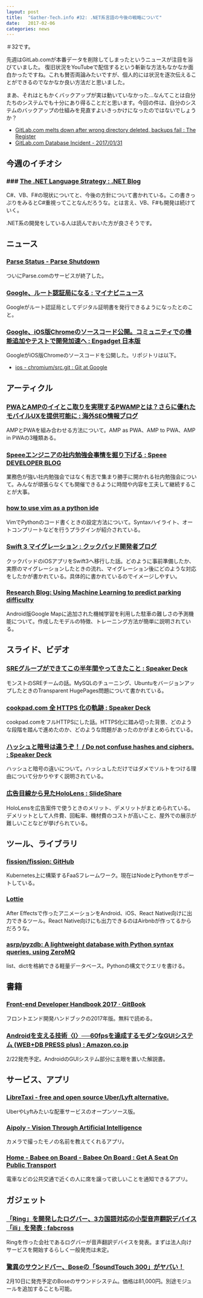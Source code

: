```yaml
---
layout: post
title:  "Gather-Tech.info #32: .NET系言語の今後の戦略について"
date:   2017-02-06
categories: news
---
```


＃32です。

先週はGitLab.comが本番データを削除してしまったというニュースが注目を浴びていました。
復旧状況をYouTubeで配信するという斬新な方法もなかなか面白かったですね。これも賛否両論みたいですが、個人的には状況を逐次伝えることができるのでなかなか良い方法だと思いました。

まあ、それはともかくバックアップが実は動いていなかった…なんてことは自分たちのシステムでも十分にあり得ることだと思います。今回の件は、自分のシステムのバックアップの仕組みを見直すよいきっかけになったのではないでしょうか？

- [GitLab.com melts down after wrong directory deleted, backups fail : The Register](https://www.theregister.co.uk/2017/02/01/gitlab_data_loss/)
- [GitLab.com Database Incident - 2017/01/31](https://docs.google.com/document/d/1GCK53YDcBWQveod9kfzW-VCxIABGiryG7_z_6jHdVik/pub)

## 今週のイチオシ

### ### [The .NET Language Strategy : .NET Blog](https://blogs.msdn.microsoft.com/dotnet/2017/02/01/the-net-language-strategy/)

C#、VB、F#の現状についてと、今後の方針について書かれている。この書きっぷりをみるとC#重視ってことなんだろうな。とは言え、VB、F#も開発は続けていく。

.NET系の開発をしている人は読んでおいた方が良さそうです。

## ニュース

### [Parse Status - Parse Shutdown](https://status.parse.com/incidents/6mpkbscqw6p9)

ついにParse.comのサービスが終了した。

### [Google、ルート認証局になる : マイナビニュース](http://news.mynavi.jp/news/2017/01/31/067/)

Googleがルート認証局としてデジタル証明書を発行できるようになったとのこと。

### [Google、iOS版Chromeのソースコード公開。コミュニティでの機能追加やテストで開発加速へ : Engadget 日本版](http://japanese.engadget.com/2017/01/31/google-ios-chrome/)

GoogleがiOS版Chromeのソースコードを公開した。リポジトリは以下。

- [ios - chromium/src.git : Git at Google](https://chromium.googlesource.com/chromium/src.git/+/master/ios/)

## アーティクル

### [PWAとAMPのイイとこ取りを実現するPWAMPとは？さらに優れたモバイルUXを提供可能に : 海外SEO情報ブログ](https://www.suzukikenichi.com/blog/pwamp-is-combination-of-pwa-and-amp/)

AMPとPWAを組み合わせる方法について。AMP as PWA、AMP to PWA、AMP in PWAの3種類ある。

### [Speeeエンジニアの社内勉強会事情を掘り下げる : Speee DEVELOPER BLOG](http://tech.speee.jp/entry/2017/02/01/113047)

業務色が強い社内勉強会ではなく有志で集まり勝手に開かれる社内勉強会について。みんなが頑張らなくても開催できるように時間や内容を工夫して継続することが大事。

### [how to use vim as a python ide](http://www.liuchengxu.org/posts/use-vim-as-a-python-ide/)

VimでPythonのコード書くときの設定方法について。Syntaxハイライト、オートコンプリートなどを行うプラグインが紹介されている。

### [Swift 3 マイグレーション : クックパッド開発者ブログ](http://techlife.cookpad.com/entry/2017/02/03/114218)

クックパッドのiOSアプリをSwift3へ移行した話。どのように事前準備したか、実際のマイグレーションしたときの流れ、マイグレーション後にどのような対応をしたかが書かれている。具体的に書かれているのでイメージしやすい。

### [Research Blog: Using Machine Learning to predict parking difficulty](https://research.googleblog.com/2017/02/using-machine-learning-to-predict.html)

Android版Google Mapに追加された機械学習を利用した駐車の難しさの予測機能について。作成したモデルの特徴、トレーニング方法が簡単に説明されている。

## スライド、ビデオ

### [SREグループができてこの半年間やってきたこと : Speaker Deck](https://speakerdeck.com/isaoshimizu/sregurupugadekitekofalseban-nian-jian-yatutekitakoto)

モンストのSREチームの話。MySQLのチューニング、UbuntuをバージョンアップしたときのTransparent HugePages問題について書かれている。

### [cookpad.com 全 HTTPS 化の軌跡 : Speaker Deck](https://speakerdeck.com/kanny/cookpad-dot-com-quan-https-hua-falsegui-ji)

cookpad.comをフルHTTPSにした話。HTTPS化に踏み切った背景、どのような段階を踏んで進めたのか、どのような問題があったのかがまとめられている。

### [ハッシュと暗号は違うぞ！ / Do not confuse hashes and ciphers. : Speaker Deck](https://speakerdeck.com/tomzoh/do-not-confuse-hashes-and-ciphers)

ハッシュと暗号の違いについて。ハッシュしただけではダメでソルトをつける理由について分かりやすく説明されている。

### [広告目線から見たHoloLens : SlideShare](http://www.slideshare.net/teruakitsubokura/hololens-71685824)

HoloLensを広告案件で使うときのメリット、デメリットがまとめられている。デメリットとして人件費、回転率、機材費のコストが高いこと、屋外での展示が難しいことなどが挙げられている。

## ツール、ライブラリ

### [fission/fission: GitHub](https://github.com/fission/fission)

Kubernetes上に構築するFaaSフレームワーク。現在はNodeとPythonをサポートしている。

### [Lottie](http://airbnb.design/lottie/)

After Effectsで作ったアニメーションをAndroid、iOS、React Native向けに出力できるツール。React Native向けにも出力できるのはAirbnbが作ってるからだろうな。

### [asrp/pyzdb: A lightweight database with Python syntax queries, using ZeroMQ](https://github.com/asrp/pyzdb)

list、dictを格納できる軽量データベース。Pythonの構文でクエリを書ける。

## 書籍

### [Front-end Developer Handbook 2017 · GitBook](https://www.gitbook.com/book/frontendmasters/front-end-handbook-2017/details)

フロントエンド開発ハンドブックの2017年版。無料で読める。

### [Androidを支える技術〈I〉──60fpsを達成するモダンなGUIシステム (WEB+DB PRESS plus) : Amazon.co.jp](https://www.amazon.co.jp/dp/4774187593/)

2/22発売予定。AndroidのGUIシステム部分に主眼を置いた解説書。

## サービス、アプリ

### [LibreTaxi - free and open source Uber/Lyft alternative.](http://libretaxi.org/)

UberやLyftみたいな配車サービスのオープンソース版。

### [Aipoly - Vision Through Artificial Intelligence](http://aipoly.com/)

カメラで撮ったモノの名前を教えてくれるアプリ。

### [Home - Babee on Board - Babee On Board : Get A Seat On Public Transport](http://babeeonboard.com/)

電車などの公共交通で近くの人に席を譲って欲しいことを通知できるアプリ。

## ガジェット

### [「Ring」を開発したログバー、3カ国語対応の小型音声翻訳デバイス「ili」を発表 : fabcross](https://fabcross.jp/news/2017/20170131_translationdevice_ili.html)

Ringを作った会社であるログバーが音声翻訳デバイスを発表。まずは法人向けサービスを開始するらしく一般発売は未定。

### [驚異のサウンドバー、Boseの「SoundTouch 300」がヤバい！](http://sakidori.co/article/172440)

2月10日に発売予定のBoseのサウンドシステム。価格は81,000円。別途モジュールを追加することも可能。